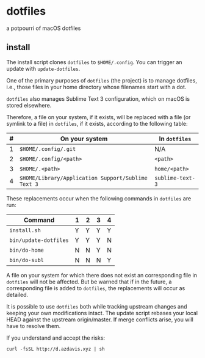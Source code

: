 # dotfiles

a potpourri of macOS dotfiles

## install

The install script clones `dotfiles` to `$HOME/.config`. You can trigger an
update with `update-dotfiles`.

One of the primary purposes of `dotfiles` (the project) is to manage
dotfiles, i.e., those files in your home directory whose filenames start with a
dot.

`dotfiles` also manages Sublime Text 3 configuration, which on macOS is
stored elsewhere.

Therefore, a file on your system, if it exists, will be replaced with a file
(or symlink to a file) in `dotfiles`, if it exists, according to the
following table:

| # | On your system                                     | In `dotfiles`    |
|---|----------------------------------------------------|------------------|
| 1 | `$HOME/.config/.git`                               | N/A              |
| 2 | `$HOME/.config/<path>`                             | `<path>`         |
| 3 | `$HOME/.<path>`                                    | `home/<path>`    |
| 4 | `$HOME/Library/Application Support/Sublime Text 3` | `sublime-text-3` |

These replacements occur when the following commands in `dotfiles` are run:

| Command               | 1 | 2 | 3 | 4 |
|-----------------------|---|---|---|---|
| `install.sh`          | Y | Y | Y | Y |
| `bin/update-dotfiles` | Y | Y | Y | N |
| `bin/do-home`         | N | N | Y | N |
| `bin/do-subl`         | N | N | N | Y |

A file on your system for which there does not exist an corresponding file in
`dotfiles` will not be affected. But be warned that if in the future, a
corresponding file is added to `dotfiles`, the replacements will occur as
detailed.

It is possible to use `dotfiles` both while tracking upstream changes and
keeping your own modifications intact. The update script rebases your local
HEAD against the upstream origin/master. If merge conflicts arise, you will
have to resolve them.

If you understand and accept the risks:

	curl -fsSL http://d.azdavis.xyz | sh

